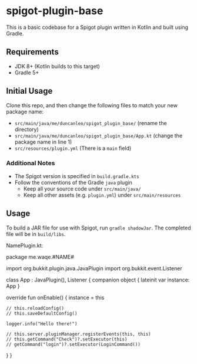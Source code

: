 # spigot-plugin-base
This is a basic codebase for a Spigot plugin written in Kotlin and built using Gradle.

## Requirements
- JDK 8+ (Kotlin builds to this target)
- Gradle 5+

## Initial Usage
Clone this repo, and then change the following files to match your new package name:
- `src/main/java/me/duncanleo/spigot_plugin_base/` (rename the directory)
- `src/main/java/me/duncanleo/spigot_plugin_base/App.kt` (change the package name in line 1)
- `src/resources/plugin.yml` (There is a `main` field)

### Additional Notes
- The Spigot version is specified in `build.gradle.kts`
- Follow the conventions of the Gradle `java` plugin
  - Keep all your source code under `src/main/java/`
  - Keep all other assets (e.g. `plugin.yml`) under `src/main/resources`

## Usage
To build a JAR file for use with Spigot, run `gradle shadowJar`. The completed file will be in `build/libs`.

NamePlugin.kt:

package me.waqe.#NAME#

import org.bukkit.plugin.java.JavaPlugin
import org.bukkit.event.Listener

class App : JavaPlugin(), Listener {
  companion object {
    lateinit var instance: App
  }

  override fun onEnable() {
    instance = this

    // this.reloadConfig()
    // this.saveDefaultConfig()
 
    logger.info("Hello there!")

    // this.server.pluginManager.registerEvents(this, this)
    // this.getCommand("Check")?.setExecutor(this)
    // getCommand("login")?.setExecutor(LoginCommand())

  }
}
